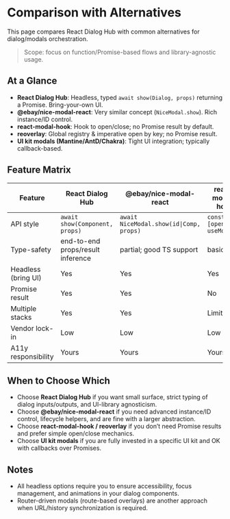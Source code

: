 # Comparison with Alternatives

This page compares React Dialog Hub with common alternatives for dialog/modals orchestration.

> Scope: focus on function/Promise-based flows and library-agnostic usage.

## At a Glance

- **React Dialog Hub**: Headless, typed `await show(Dialog, props)` returning a Promise. Bring-your-own UI.
- **@ebay/nice-modal-react**: Very similar concept (`NiceModal.show`). Rich instance/ID control.
- **react-modal-hook**: Hook to open/close; no Promise result by default.
- **reoverlay**: Global registry & imperative open by key; no Promise result.
- **UI kit modals (Mantine/AntD/Chakra)**: Tight UI integration; typically callback-based.

## Feature Matrix

| Feature | React Dialog Hub | @ebay/nice-modal-react | react-modal-hook | reoverlay | UI kit modals |
|---|---|---|---|---|---|
| API style | `await show(Component, props)` | `await NiceModal.show(id\|Comp, props)` | `const [open] = useModal()` | `openModal(key, props)` | `openModal/confirm` |
| Type-safety | end-to-end props/result inference | partial; good TS support | basic | basic | varies |
| Headless (bring UI) | Yes | Yes | Yes | Yes | No (kit-tied) |
| Promise result | Yes | Yes | No | No | Rarely |
| Multiple stacks | Yes | Yes | Limited | Yes | Varies |
| Vendor lock-in | Low | Low | Low | Medium | High |
| A11y responsibility | Yours | Yours | Yours | Yours | Kit-provided |

## When to Choose Which

- Choose **React Dialog Hub** if you want small surface, strict typing of dialog inputs/outputs, and UI-library agnosticism.
- Choose **@ebay/nice-modal-react** if you need advanced instance/ID control, lifecycle helpers, and are fine with a larger abstraction.
- Choose **react-modal-hook / reoverlay** if you don’t need Promise results and prefer simple open/close mechanics.
- Choose **UI kit modals** if you are fully invested in a specific UI kit and OK with callbacks over Promises.

## Notes

- All headless options require you to ensure accessibility, focus management, and animations in your dialog components.
- Router-driven modals (route-based overlays) are another approach when URL/history synchronization is required.
